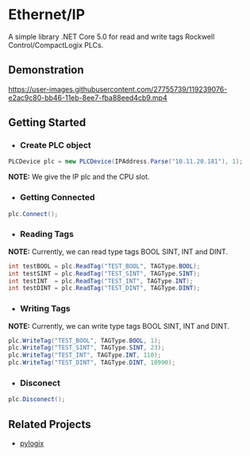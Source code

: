 ﻿# Ethernet/IP
A simple library .NET Core 5.0 for read and write tags Rockwell Control/CompactLogix PLCs.  
## Demonstration

https://user-images.githubusercontent.com/27755739/119239076-e2ac9c80-bb46-11eb-8ee7-fba88eed4cb9.mp4

## Getting Started
- ### Create PLC object
```cs
PLCDevice plc = new PLCDevice(IPAddress.Parse("10.11.20.181"), 1);
```
**NOTE:**  We give the IP plc and the CPU slot.
- ### Getting Connected
```cs
plc.Connect();
```
- ### Reading Tags
**NOTE:**  Currently, we can read type tags BOOL SINT, INT and DINT.
```cs
int testBOOL = plc.ReadTag("TEST_BOOL", TAGType.BOOL);
int testSINT = plc.ReadTag("TEST_SINT", TAGType.SINT);
int testINT  = plc.ReadTag("TEST_INT", TAGType.INT);
int testDINT = plc.ReadTag("TEST_DINT", TAGType.DINT);
```
- ### Writing Tags
**NOTE:**  Currently, we can write type tags BOOL SINT, INT and DINT.
```cs
plc.WriteTag("TEST_BOOL", TAGType.BOOL, 1);
plc.WriteTag("TEST_SINT", TAGType.SINT, 23);
plc.WriteTag("TEST_INT", TAGType.INT, 110);
plc.WriteTag("TEST_DINT", TAGType.DINT, 10990);
```
- ### Disconect 
```cs
plc.Disconect();
```

## Related Projects

* [pylogix](https://github.com/dmroeder/pylogix)
